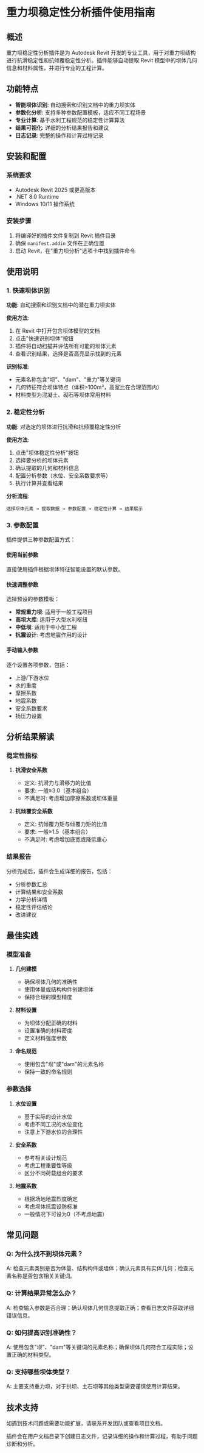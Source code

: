 # 重力坝稳定性分析插件使用指南

## 概述

重力坝稳定性分析插件是为 Autodesk Revit 开发的专业工具，用于对重力坝结构进行抗滑稳定性和抗倾覆稳定性分析。插件能够自动提取 Revit 模型中的坝体几何信息和材料属性，并进行专业的工程计算。

## 功能特点

- **智能坝体识别**: 自动搜索和识别文档中的重力坝实体
- **参数化分析**: 支持多种参数配置模板，适应不同工程场景
- **专业计算**: 基于水利工程规范的稳定性计算算法
- **结果可视化**: 详细的分析结果报告和建议
- **日志记录**: 完整的操作和计算过程记录

## 安装和配置

### 系统要求

- Autodesk Revit 2025 或更高版本
- .NET 8.0 Runtime
- Windows 10/11 操作系统

### 安装步骤

1. 将编译好的插件文件复制到 Revit 插件目录
2. 确保 `manifest.addin` 文件在正确位置
3. 启动 Revit，在"重力坝分析"选项卡中找到插件命令

## 使用说明

### 1. 快速坝体识别

**功能**: 自动搜索和识别文档中的潜在重力坝实体

**使用方法**:
1. 在 Revit 中打开包含坝体模型的文档
2. 点击"快速识别坝体"按钮
3. 插件将自动扫描并评估所有可能的坝体元素
4. 查看识别结果，选择是否高亮显示找到的元素

**识别标准**:
- 元素名称包含"坝"、"dam"、"重力"等关键词
- 几何特征符合坝体特点（体积>100m³，高宽比在合理范围内）
- 材料类型为混凝土、砌石等坝体常用材料

### 2. 稳定性分析

**功能**: 对选定的坝体进行抗滑和抗倾覆稳定性分析

**使用方法**:
1. 点击"坝体稳定性分析"按钮
2. 选择要分析的坝体元素
3. 确认提取的几何和材料信息
4. 配置分析参数（水位、安全系数要求等）
5. 执行计算并查看结果

**分析流程**:
```
选择坝体元素 → 提取数据 → 参数配置 → 稳定性计算 → 结果展示
```

### 3. 参数配置

插件提供三种参数配置方式：

#### 使用当前参数
直接使用插件根据坝体特征智能设置的默认参数。

#### 快速调整参数
选择预设的参数模板：
- **常规重力坝**: 适用于一般工程项目
- **高坝大库**: 适用于大型水利枢纽
- **中低坝**: 适用于中小型工程
- **抗震设计**: 考虑地震作用的设计

#### 手动输入参数
逐个设置各项参数，包括：
- 上游/下游水位
- 水的重度
- 摩擦系数
- 地震系数
- 安全系数要求
- 扬压力设置

## 分析结果解读

### 稳定性指标

1. **抗滑安全系数**
   - 定义: 抗滑力与滑移力的比值
   - 要求: 一般≥3.0（基本组合）
   - 不满足时: 考虑增加摩擦系数或坝体重量

2. **抗倾覆安全系数**
   - 定义: 抗倾覆力矩与倾覆力矩的比值
   - 要求: 一般≥1.5（基本组合）
   - 不满足时: 考虑增加底宽或降低重心

### 结果报告

分析完成后，插件会生成详细的报告，包括：
- 分析参数汇总
- 计算结果和安全系数
- 力学分析详情
- 稳定性评估结论
- 改进建议

## 最佳实践

### 模型准备

1. **几何建模**
   - 确保坝体几何的准确性
   - 使用体量或结构构件创建坝体
   - 保持合理的模型精度

2. **材料设置**
   - 为坝体分配正确的材料
   - 设置准确的材料密度
   - 定义材料强度参数

3. **命名规范**
   - 使用包含"坝"或"dam"的元素名称
   - 保持一致的命名规则

### 参数选择

1. **水位设置**
   - 基于实际的设计水位
   - 考虑不同工况的水位变化
   - 注意上下游水位的合理性

2. **安全系数**
   - 参考相关设计规范
   - 考虑工程重要性等级
   - 区分不同荷载组合的要求

3. **地震系数**
   - 根据场地地震烈度确定
   - 考虑坝体抗震设防标准
   - 一般情况下可设为0（不考虑地震）

## 常见问题

### Q: 为什么找不到坝体元素？
A: 检查元素类别是否为体量、结构构件或墙体；确认元素具有实体几何；检查元素名称是否包含相关关键词。

### Q: 计算结果异常怎么办？
A: 检查输入参数是否合理；确认坝体几何信息提取正确；查看日志文件获取详细错误信息。

### Q: 如何提高识别准确性？
A: 使用包含"坝"、"dam"等关键词的元素名称；确保坝体几何符合工程实际；设置正确的材料类型。

### Q: 支持哪些坝体类型？
A: 主要支持重力坝，对于拱坝、土石坝等其他类型需要谨慎使用计算结果。

## 技术支持

如遇到技术问题或需要功能扩展，请联系开发团队或查看项目文档。

插件会在用户文档目录下创建日志文件，记录详细的操作和计算过程，有助于问题诊断和分析。 